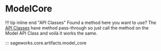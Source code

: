 # ModelCore
!!! tip inline end "API Classes"
    Found a method here you want to use? The [API Classes](../../api_classes/overview.md) have method pass-through so just call the method on the Model API Class and voilà it works the same.
    
::: sageworks.core.artifacts.model_core